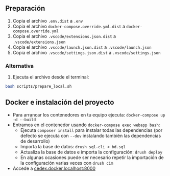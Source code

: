 ## Preparación
1. Copia el archivo ``.env.dist`` a ``.env``
2. Copia el archivo ``docker-compose.override.yml.dist`` a
``docker-compose.override.yml``
3. Copia el archivo ``.vscode/extensions.json.dist`` a
``.vscode/extensions.json``
4. Copia el archivo ``.vscode/launch.json.dist`` a ``.vscode/launch.json``
5. Copia el archivo ``.vscode/settings.json.dist`` a ``.vscode/settings.json``

### Alternativa
1. Ejecuta el archivo desde el terminal:
````bash
bash scripts/prepare_local.sh
````
## Docker e instalación del proyecto
- Para arrancar los contenedores en tu equipo ejecuta:
``docker-compose up -d --build``
- Entramos en el contenedor usando ``docker-compose exec webapp bash``:
    - Ejecuta ``composer install`` para instalar todas las dependencias (por
    defecto
se ejecuta con ``--dev`` instalando también las dependencias de desarrollo)
    - Importa la base de datos: ``drush sql-cli < bd.sql``
    - Actualiza la base de datos e importa la configuración: ``drush deploy``
    - En algunas ocasiones puede ser necesario repetir la importación de la
    configuración varias veces con ``drush cim``
- Accede a [cedex.docker.localhost:8000](http://cedex.docker.localhost:8000)
